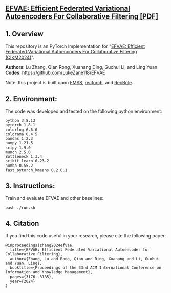 ## [EFVAE: Efficient Federated Variational Autoencoders For Collaborative Filtering [PDF]](https://dl.acm.org/doi/10.1145/3627673.3679818)

## 1. Overview
This repository is an PyTorch Implementation for "[EFVAE: Efficient Federated Variational Autoencoders For Collaborative Filtering (CIKM2024)](https://dl.acm.org/doi/10.1145/3627673.3679818)".

**Authors**: Lu Zhang, Qian Rong, Xuanang Ding, Guohui Li, and Ling Yuan \
**Codes**: https://github.com/LukeZane118/EFVAE

Note: this project is built upon [FMSS](https://github.com/LachlanLin/FMSS), [rectorch](https://github.com/makgyver/rectorch), and [RecBole](https://github.com/RUCAIBox/RecBole).

## 2. Environment:

The code was developed and tested on the following python environment: 
```
python 3.8.13
pytorch 1.8.1
colorlog 6.6.0
colorama 0.4.5
pandas 1.2.3
numpy 1.21.5
scipy 1.9.0
munch 2.5.0
Bottleneck 1.3.4
scikit_learn 0.23.2
numba 0.55.2
fast_pytorch_kmeans 0.2.0.1
```

## 3. Instructions:

Train and evaluate EFVAE and other baselines:
```
bash ./run.sh
```

## 4. Citation

If you find this code useful in your research, please cite the following paper:
```
@inproceedings{zhang2024efvae,
  title={EFVAE: Efficient Federated Variational Autoencoder for Collaborative Filtering},
  author={Zhang, Lu and Rong, Qian and Ding, Xuanang and Li, Guohui and Yuan, Ling},
  booktitle={Proceedings of the 33rd ACM International Conference on Information and Knowledge Management},
  pages={3176--3185},
  year={2024}
}
```